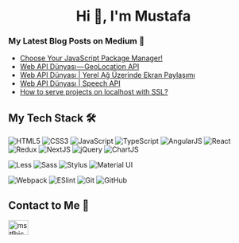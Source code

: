 <h1 align="center">Hi 👋, I'm Mustafa</h1>

### My Latest Blog Posts on Medium :pencil:

<!-- BLOG-POST-LIST:START -->
- [Choose Your JavaScript Package Manager!](https://mstfbiccer.medium.com/choose-your-javascript-package-manager-aafc931d223d?source=rss-b15fb8901506------2)
- [Web API Dünyası — GeoLocation API](https://mstfbiccer.medium.com/web-api-d%C3%BCnyas%C4%B1-geolocation-api-550e0b116456?source=rss-b15fb8901506------2)
- [Web API Dünyası | Yerel Ağ Üzerinde Ekran Paylaşımı](https://mstfbiccer.medium.com/web-api-d%C3%BCnyas%C4%B1-screen-capture-web-socket-api-92fd314e8155?source=rss-b15fb8901506------2)
- [Web API Dünyası | Speech API](https://mstfbiccer.medium.com/web-api-d%C3%BCnyas%C4%B1-speech-api-c4cc5d30c24e?source=rss-b15fb8901506------2)
- [How to serve projects on localhost with SSL?](https://mstfbiccer.medium.com/how-to-serve-projects-on-localhost-with-ssl-d807a8a6b48b?source=rss-b15fb8901506------2)
<!-- BLOG-POST-LIST:END -->


## My Tech Stack :hammer_and_wrench:

![HTML5](https://img.shields.io/badge/-HTML5-%23E44D27?style=flat-square&logo=html5&logoColor=ffffff)
![CSS3](https://img.shields.io/badge/-CSS3-%231572B6?style=flat-square&logo=css3)
![JavaScript](https://img.shields.io/badge/-JavaScript-%23F7DF1C?style=flat-square&logo=javascript&logoColor=000000&labelColor=%23F7DF1C&color=%23FFCE5A)
![TypeScript](https://img.shields.io/badge/-TypeScript-007ACC?style=flat-square&logo=typescript&logoColor=white)
![AngularJS](https://img.shields.io/badge/-AngularJS-%23F05032?style=flat-square&logo=angularjs)
![React](https://img.shields.io/badge/-React-%23282C34?style=flat-square&logo=react)
![Redux](https://img.shields.io/badge/-Redux-%23282C34?style=flat-square&logo=redux)
![NextJS](https://img.shields.io/badge/-NextJS-%23282C34?style=flat-square&logo=next.js)
![jQuery](https://img.shields.io/badge/-jQuery-1D6BB0?style=flat-square&logo=jquery)
![ChartJS](https://img.shields.io/badge/-Chart_JS-fdfdfd?style=flat-square&logo=chart.js)

![Less](https://img.shields.io/badge/-Less-%231d365d?style=flat-square&logo=less&logoColor=ffffff)
![Sass](https://img.shields.io/badge/-Sass-%23CC6699?style=flat-square&logo=sass&logoColor=ffffff)
![Stylus](https://img.shields.io/badge/-Stylus-%23333333?style=flat-square&logo=stylus)
![Material UI](https://img.shields.io/badge/-Material_UI-%23071B2E?style=flat-square&logo=materialui&logoColor=0071E2)

![Webpack](https://img.shields.io/badge/-Webpack-%232C3A42?style=flat-square&logo=webpack)
![ESlint](https://img.shields.io/badge/-ESLint-%234B32C3?style=flat-square&logo=eslint)
![Git](https://img.shields.io/badge/-Git-%23F05032?style=flat-square&logo=git&logoColor=%23ffffff)
![GitHub](https://img.shields.io/badge/-GitHub-%232C3A42?style=flat-square&logo=github)

## Contact to Me 💬

<p align="left">
<a href="https://linkedin.com/in/mstfbiccer" target="blank"><img align="center" src="https://raw.githubusercontent.com/rahuldkjain/github-profile-readme-generator/master/src/images/icons/Social/linked-in-alt.svg" alt="mstfbiccer" height="30" width="40" /></a>
</p>
